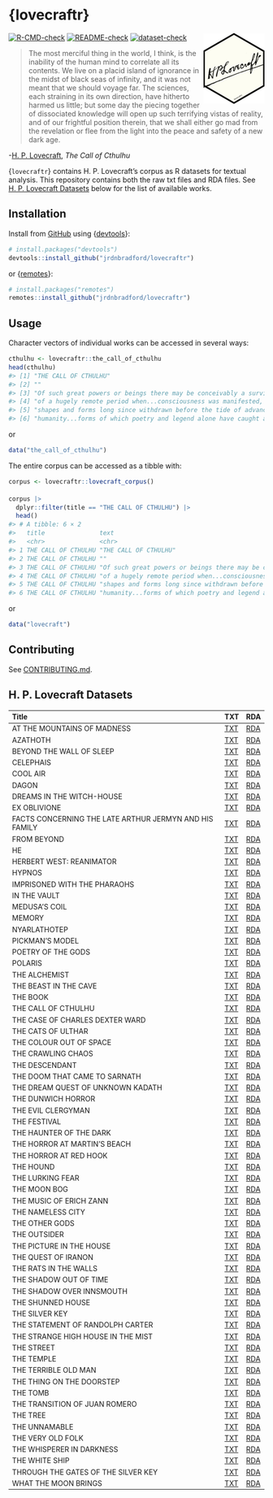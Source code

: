 # {lovecraftr}


<!-- README.md is rendered from README.qmd. Edit README.qmd and render to update README.md -->

<img src="man/figures/logo.png" align="right" height="139" alt="H. P. Lovecraft's signature in an R package hexagon"/>

[![R-CMD-check](https://github.com/jrdnbradford/lovecraftr/actions/workflows/R-CMD-check.yaml/badge.svg)](https://github.com/jrdnbradford/lovecraftr/actions/workflows/R-CMD-check.yaml)
[![README-check](https://github.com/jrdnbradford/lovecraftr/actions/workflows/README-check.yaml/badge.svg)](https://github.com/jrdnbradford/lovecraftr/actions/workflows/README-check.yaml)
[![dataset-check](https://github.com/jrdnbradford/lovecraftr/actions/workflows/dataset-check.yaml/badge.svg)](https://github.com/jrdnbradford/lovecraftr/actions/workflows/dataset-check.yaml)

> The most merciful thing in the world, I think, is the inability of the
> human mind to correlate all its contents. We live on a placid island
> of ignorance in the midst of black seas of infinity, and it was not
> meant that we should voyage far. The sciences, each straining in its
> own direction, have hitherto harmed us little; but some day the
> piecing together of dissociated knowledge will open up such terrifying
> vistas of reality, and of our frightful position therein, that we
> shall either go mad from the revelation or flee from the light into
> the peace and safety of a new dark age.

\-[H. P. Lovecraft](https://en.wikipedia.org/wiki/H._P._Lovecraft), *The
Call of Cthulhu*

{`lovecraftr`} contains H. P. Lovecraft’s corpus as R datasets for
textual analysis. This repository contains both the raw txt files and
RDA files. See [H. P. Lovecraft Datasets](#h-p-lovecraft-datasets) below
for the list of available works.

## Installation

Install from [GitHub](https://github.com/jrdnbradford/lovecraftr/) using
{[devtools](https://devtools.r-lib.org/)}:

``` r
# install.packages("devtools")
devtools::install_github("jrdnbradford/lovecraftr")
```

or {[remotes](https://remotes.r-lib.org//)}:

``` r
# install.packages("remotes")
remotes::install_github("jrdnbradford/lovecraftr")
```

## Usage

Character vectors of individual works can be accessed in several ways:

``` r
cthulhu <- lovecraftr::the_call_of_cthulhu
head(cthulhu)
#> [1] "THE CALL OF CTHULHU"                                                            
#> [2] ""                                                                               
#> [3] "Of such great powers or beings there may be conceivably a survival...a survival"
#> [4] "of a hugely remote period when...consciousness was manifested, perhaps, in"     
#> [5] "shapes and forms long since withdrawn before the tide of advancing"             
#> [6] "humanity...forms of which poetry and legend alone have caught a flying memory"
```

or

``` r
data("the_call_of_cthulhu")
```

The entire corpus can be accessed as a tibble with:

``` r
corpus <- lovecraftr::lovecraft_corpus()

corpus |>
  dplyr::filter(title == "THE CALL OF CTHULHU") |>
  head()
#> # A tibble: 6 × 2
#>   title               text                                                      
#>   <chr>               <chr>                                                     
#> 1 THE CALL OF CTHULHU "THE CALL OF CTHULHU"                                     
#> 2 THE CALL OF CTHULHU ""                                                        
#> 3 THE CALL OF CTHULHU "Of such great powers or beings there may be conceivably …
#> 4 THE CALL OF CTHULHU "of a hugely remote period when...consciousness was manif…
#> 5 THE CALL OF CTHULHU "shapes and forms long since withdrawn before the tide of…
#> 6 THE CALL OF CTHULHU "humanity...forms of which poetry and legend alone have c…
```

or

``` r
data("lovecraft")
```

## Contributing

See [CONTRIBUTING.md](/.github/CONTRIBUTING.md).

## H. P. Lovecraft Datasets

| Title                                                  | TXT                                                                             | RDA                                                                      |
|:-------------------------------------------------------|:--------------------------------------------------------------------------------|:-------------------------------------------------------------------------|
| AT THE MOUNTAINS OF MADNESS                            | [TXT](./data-raw/corpus/at_the_mountains_of_madness)                            | [RDA](./data/at_the_mountains_of_madness.rda)                            |
| AZATHOTH                                               | [TXT](./data-raw/corpus/azathoth)                                               | [RDA](./data/azathoth.rda)                                               |
| BEYOND THE WALL OF SLEEP                               | [TXT](./data-raw/corpus/beyond_the_wall_of_sleep)                               | [RDA](./data/beyond_the_wall_of_sleep.rda)                               |
| CELEPHAIS                                              | [TXT](./data-raw/corpus/celephais)                                              | [RDA](./data/celephais.rda)                                              |
| COOL AIR                                               | [TXT](./data-raw/corpus/cool_air)                                               | [RDA](./data/cool_air.rda)                                               |
| DAGON                                                  | [TXT](./data-raw/corpus/dagon)                                                  | [RDA](./data/dagon.rda)                                                  |
| DREAMS IN THE WITCH-HOUSE                              | [TXT](./data-raw/corpus/dreams_in_the_witch_house)                              | [RDA](./data/dreams_in_the_witch_house.rda)                              |
| EX OBLIVIONE                                           | [TXT](./data-raw/corpus/ex_oblivione)                                           | [RDA](./data/ex_oblivione.rda)                                           |
| FACTS CONCERNING THE LATE ARTHUR JERMYN AND HIS FAMILY | [TXT](./data-raw/corpus/facts_concerning_the_late_arthur_jermyn_and_his_family) | [RDA](./data/facts_concerning_the_late_arthur_jermyn_and_his_family.rda) |
| FROM BEYOND                                            | [TXT](./data-raw/corpus/from_beyond)                                            | [RDA](./data/from_beyond.rda)                                            |
| HE                                                     | [TXT](./data-raw/corpus/he)                                                     | [RDA](./data/he.rda)                                                     |
| HERBERT WEST: REANIMATOR                               | [TXT](./data-raw/corpus/herbert_west_reanimator)                                | [RDA](./data/herbert_west_reanimator.rda)                                |
| HYPNOS                                                 | [TXT](./data-raw/corpus/hypnos)                                                 | [RDA](./data/hypnos.rda)                                                 |
| IMPRISONED WITH THE PHARAOHS                           | [TXT](./data-raw/corpus/imprisoned_with_the_pharoahs)                           | [RDA](./data/imprisoned_with_the_pharoahs.rda)                           |
| IN THE VAULT                                           | [TXT](./data-raw/corpus/in_the_vault)                                           | [RDA](./data/in_the_vault.rda)                                           |
| MEDUSA’S COIL                                          | [TXT](./data-raw/corpus/medusas_coil)                                           | [RDA](./data/medusas_coil.rda)                                           |
| MEMORY                                                 | [TXT](./data-raw/corpus/memory)                                                 | [RDA](./data/memory.rda)                                                 |
| NYARLATHOTEP                                           | [TXT](./data-raw/corpus/nyarlathotep)                                           | [RDA](./data/nyarlathotep.rda)                                           |
| PICKMAN’S MODEL                                        | [TXT](./data-raw/corpus/pickmans_model)                                         | [RDA](./data/pickmans_model.rda)                                         |
| POETRY OF THE GODS                                     | [TXT](./data-raw/corpus/poetry_of_the_gods)                                     | [RDA](./data/poetry_of_the_gods.rda)                                     |
| POLARIS                                                | [TXT](./data-raw/corpus/polaris)                                                | [RDA](./data/polaris.rda)                                                |
| THE ALCHEMIST                                          | [TXT](./data-raw/corpus/the_alchemist)                                          | [RDA](./data/the_alchemist.rda)                                          |
| THE BEAST IN THE CAVE                                  | [TXT](./data-raw/corpus/the_beast_in_the_cave)                                  | [RDA](./data/the_beast_in_the_cave.rda)                                  |
| THE BOOK                                               | [TXT](./data-raw/corpus/the_book)                                               | [RDA](./data/the_book.rda)                                               |
| THE CALL OF CTHULHU                                    | [TXT](./data-raw/corpus/the_call_of_cthulhu)                                    | [RDA](./data/the_call_of_cthulhu.rda)                                    |
| THE CASE OF CHARLES DEXTER WARD                        | [TXT](./data-raw/corpus/the_case_of_charles_dexter_ward)                        | [RDA](./data/the_case_of_charles_dexter_ward.rda)                        |
| THE CATS OF ULTHAR                                     | [TXT](./data-raw/corpus/the_cats_of_ulthar)                                     | [RDA](./data/the_cats_of_ulthar.rda)                                     |
| THE COLOUR OUT OF SPACE                                | [TXT](./data-raw/corpus/the_colour_out_of_space)                                | [RDA](./data/the_colour_out_of_space.rda)                                |
| THE CRAWLING CHAOS                                     | [TXT](./data-raw/corpus/the_crawling_chaos)                                     | [RDA](./data/the_crawling_chaos.rda)                                     |
| THE DESCENDANT                                         | [TXT](./data-raw/corpus/the_descendent)                                         | [RDA](./data/the_descendent.rda)                                         |
| THE DOOM THAT CAME TO SARNATH                          | [TXT](./data-raw/corpus/the_doom_that_came_to_sarnath)                          | [RDA](./data/the_doom_that_came_to_sarnath.rda)                          |
| THE DREAM QUEST OF UNKNOWN KADATH                      | [TXT](./data-raw/corpus/the_dream_quest_of_unknown_kadath)                      | [RDA](./data/the_dream_quest_of_unknown_kadath.rda)                      |
| THE DUNWICH HORROR                                     | [TXT](./data-raw/corpus/the_dunwich_horror)                                     | [RDA](./data/the_dunwich_horror.rda)                                     |
| THE EVIL CLERGYMAN                                     | [TXT](./data-raw/corpus/the_evil_clergyman)                                     | [RDA](./data/the_evil_clergyman.rda)                                     |
| THE FESTIVAL                                           | [TXT](./data-raw/corpus/the_festival)                                           | [RDA](./data/the_festival.rda)                                           |
| THE HAUNTER OF THE DARK                                | [TXT](./data-raw/corpus/the_haunter_of_the_dark)                                | [RDA](./data/the_haunter_of_the_dark.rda)                                |
| THE HORROR AT MARTIN’S BEACH                           | [TXT](./data-raw/corpus/the_horror_at_martins_beach)                            | [RDA](./data/the_horror_at_martins_beach.rda)                            |
| THE HORROR AT RED HOOK                                 | [TXT](./data-raw/corpus/the_horror_at_redhook)                                  | [RDA](./data/the_horror_at_redhook.rda)                                  |
| THE HOUND                                              | [TXT](./data-raw/corpus/the_hound)                                              | [RDA](./data/the_hound.rda)                                              |
| THE LURKING FEAR                                       | [TXT](./data-raw/corpus/the_lurking_fear)                                       | [RDA](./data/the_lurking_fear.rda)                                       |
| THE MOON BOG                                           | [TXT](./data-raw/corpus/the_moon_bog)                                           | [RDA](./data/the_moon_bog.rda)                                           |
| THE MUSIC OF ERICH ZANN                                | [TXT](./data-raw/corpus/the_music_of_erich_zann)                                | [RDA](./data/the_music_of_erich_zann.rda)                                |
| THE NAMELESS CITY                                      | [TXT](./data-raw/corpus/the_nameless_city)                                      | [RDA](./data/the_nameless_city.rda)                                      |
| THE OTHER GODS                                         | [TXT](./data-raw/corpus/the_other_gods)                                         | [RDA](./data/the_other_gods.rda)                                         |
| THE OUTSIDER                                           | [TXT](./data-raw/corpus/the_outsider)                                           | [RDA](./data/the_outsider.rda)                                           |
| THE PICTURE IN THE HOUSE                               | [TXT](./data-raw/corpus/the_picture_in_the_house)                               | [RDA](./data/the_picture_in_the_house.rda)                               |
| THE QUEST OF IRANON                                    | [TXT](./data-raw/corpus/the_quest_of_iranon)                                    | [RDA](./data/the_quest_of_iranon.rda)                                    |
| THE RATS IN THE WALLS                                  | [TXT](./data-raw/corpus/the_rats_in_the_walls)                                  | [RDA](./data/the_rats_in_the_walls.rda)                                  |
| THE SHADOW OUT OF TIME                                 | [TXT](./data-raw/corpus/the_shadow_out_of_time)                                 | [RDA](./data/the_shadow_out_of_time.rda)                                 |
| THE SHADOW OVER INNSMOUTH                              | [TXT](./data-raw/corpus/the_shadow_over_innsmouth)                              | [RDA](./data/the_shadow_over_innsmouth.rda)                              |
| THE SHUNNED HOUSE                                      | [TXT](./data-raw/corpus/the_shunned_house)                                      | [RDA](./data/the_shunned_house.rda)                                      |
| THE SILVER KEY                                         | [TXT](./data-raw/corpus/the_silver_key)                                         | [RDA](./data/the_silver_key.rda)                                         |
| THE STATEMENT OF RANDOLPH CARTER                       | [TXT](./data-raw/corpus/the_statement_of_randolph_carter)                       | [RDA](./data/the_statement_of_randolph_carter.rda)                       |
| THE STRANGE HIGH HOUSE IN THE MIST                     | [TXT](./data-raw/corpus/the_strange_high_house_in_the_mist)                     | [RDA](./data/the_strange_high_house_in_the_mist.rda)                     |
| THE STREET                                             | [TXT](./data-raw/corpus/the_street)                                             | [RDA](./data/the_street.rda)                                             |
| THE TEMPLE                                             | [TXT](./data-raw/corpus/the_temple)                                             | [RDA](./data/the_temple.rda)                                             |
| THE TERRIBLE OLD MAN                                   | [TXT](./data-raw/corpus/the_terrible_old_man)                                   | [RDA](./data/the_terrible_old_man.rda)                                   |
| THE THING ON THE DOORSTEP                              | [TXT](./data-raw/corpus/the_thing_on_the_doorstep)                              | [RDA](./data/the_thing_on_the_doorstep.rda)                              |
| THE TOMB                                               | [TXT](./data-raw/corpus/the_tomb)                                               | [RDA](./data/the_tomb.rda)                                               |
| THE TRANSITION OF JUAN ROMERO                          | [TXT](./data-raw/corpus/the_transition_of_juan_romero)                          | [RDA](./data/the_transition_of_juan_romero.rda)                          |
| THE TREE                                               | [TXT](./data-raw/corpus/the_tree)                                               | [RDA](./data/the_tree.rda)                                               |
| THE UNNAMABLE                                          | [TXT](./data-raw/corpus/the_unnamable)                                          | [RDA](./data/the_unnamable.rda)                                          |
| THE VERY OLD FOLK                                      | [TXT](./data-raw/corpus/the_very_old_folk)                                      | [RDA](./data/the_very_old_folk.rda)                                      |
| THE WHISPERER IN DARKNESS                              | [TXT](./data-raw/corpus/the_whisperer_in_darkness)                              | [RDA](./data/the_whisperer_in_darkness.rda)                              |
| THE WHITE SHIP                                         | [TXT](./data-raw/corpus/the_white_ship)                                         | [RDA](./data/the_white_ship.rda)                                         |
| THROUGH THE GATES OF THE SILVER KEY                    | [TXT](./data-raw/corpus/through_the_gates_of_the_silver_key)                    | [RDA](./data/through_the_gates_of_the_silver_key.rda)                    |
| WHAT THE MOON BRINGS                                   | [TXT](./data-raw/corpus/what_the_moon_brings)                                   | [RDA](./data/what_the_moon_brings.rda)                                   |

